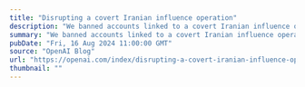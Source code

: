 ```yaml
---
title: "Disrupting a covert Iranian influence operation"
description: "We banned accounts linked to a covert Iranian influence operation using ChatGPT to generate website and social media content focused on multiple topics, including the U.S. presidential campaign. We have seen no indication that this content reached a meaningful audience."
summary: "We banned accounts linked to a covert Iranian influence operation using ChatGPT to generate website and social media content focused on multiple topics, including the U.S. presidential campaign. We have seen no indication that this content reached a meaningful audience."
pubDate: "Fri, 16 Aug 2024 11:00:00 GMT"
source: "OpenAI Blog"
url: "https://openai.com/index/disrupting-a-covert-iranian-influence-operation"
thumbnail: ""
---
```


